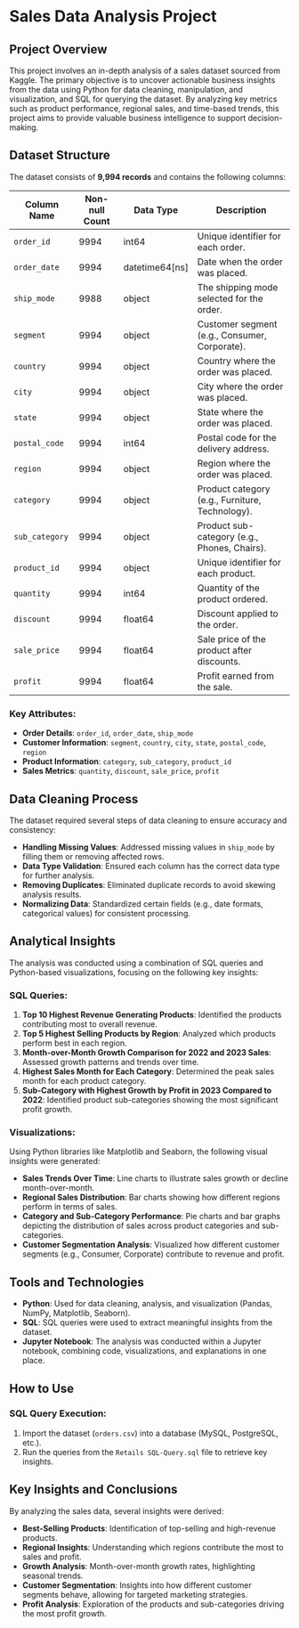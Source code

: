 # Sales Data Analysis Project

## Project Overview
This project involves an in-depth analysis of a sales dataset sourced from Kaggle. The primary objective is to uncover actionable business insights from the data using Python for data cleaning, manipulation, and visualization, and SQL for querying the dataset. By analyzing key metrics such as product performance, regional sales, and time-based trends, this project aims to provide valuable business intelligence to support decision-making.

## Dataset Structure
The dataset consists of **9,994 records** and contains the following columns:

| Column Name   | Non-null Count | Data Type         | Description                                                  |
|---------------|----------------|-------------------|--------------------------------------------------------------|
| `order_id`    | 9994           | int64             | Unique identifier for each order.                            |
| `order_date`  | 9994           | datetime64[ns]    | Date when the order was placed.                              |
| `ship_mode`   | 9988           | object            | The shipping mode selected for the order.                    |
| `segment`     | 9994           | object            | Customer segment (e.g., Consumer, Corporate).                |
| `country`     | 9994           | object            | Country where the order was placed.                          |
| `city`        | 9994           | object            | City where the order was placed.                             |
| `state`       | 9994           | object            | State where the order was placed.                            |
| `postal_code` | 9994           | int64             | Postal code for the delivery address.                        |
| `region`      | 9994           | object            | Region where the order was placed.                           |
| `category`    | 9994           | object            | Product category (e.g., Furniture, Technology).              |
| `sub_category`| 9994           | object            | Product sub-category (e.g., Phones, Chairs).                 |
| `product_id`  | 9994           | object            | Unique identifier for each product.                          |
| `quantity`    | 9994           | int64             | Quantity of the product ordered.                             |
| `discount`    | 9994           | float64           | Discount applied to the order.                               |
| `sale_price`  | 9994           | float64           | Sale price of the product after discounts.                   |
| `profit`      | 9994           | float64           | Profit earned from the sale.                                 |

### Key Attributes:
- **Order Details**: `order_id`, `order_date`, `ship_mode`
- **Customer Information**: `segment`, `country`, `city`, `state`, `postal_code`, `region`
- **Product Information**: `category`, `sub_category`, `product_id`
- **Sales Metrics**: `quantity`, `discount`, `sale_price`, `profit`

## Data Cleaning Process
The dataset required several steps of data cleaning to ensure accuracy and consistency:
- **Handling Missing Values**: Addressed missing values in `ship_mode` by filling them or removing affected rows.
- **Data Type Validation**: Ensured each column has the correct data type for further analysis.
- **Removing Duplicates**: Eliminated duplicate records to avoid skewing analysis results.
- **Normalizing Data**: Standardized certain fields (e.g., date formats, categorical values) for consistent processing.

## Analytical Insights
The analysis was conducted using a combination of SQL queries and Python-based visualizations, focusing on the following key insights:

### SQL Queries:
1. **Top 10 Highest Revenue Generating Products**: Identified the products contributing most to overall revenue.
2. **Top 5 Highest Selling Products by Region**: Analyzed which products perform best in each region.
3. **Month-over-Month Growth Comparison for 2022 and 2023 Sales**: Assessed growth patterns and trends over time.
4. **Highest Sales Month for Each Category**: Determined the peak sales month for each product category.
5. **Sub-Category with Highest Growth by Profit in 2023 Compared to 2022**: Identified product sub-categories showing the most significant profit growth.

### Visualizations:
Using Python libraries like Matplotlib and Seaborn, the following visual insights were generated:
- **Sales Trends Over Time**: Line charts to illustrate sales growth or decline month-over-month.
- **Regional Sales Distribution**: Bar charts showing how different regions perform in terms of sales.
- **Category and Sub-Category Performance**: Pie charts and bar graphs depicting the distribution of sales across product categories and sub-categories.
- **Customer Segmentation Analysis**: Visualized how different customer segments (e.g., Consumer, Corporate) contribute to revenue and profit.

## Tools and Technologies
- **Python**: Used for data cleaning, analysis, and visualization (Pandas, NumPy, Matplotlib, Seaborn).
- **SQL**: SQL queries were used to extract meaningful insights from the dataset.
- **Jupyter Notebook**: The analysis was conducted within a Jupyter notebook, combining code, visualizations, and explanations in one place.

## How to Use
### SQL Query Execution:
1. Import the dataset (`orders.csv`) into a database (MySQL, PostgreSQL, etc.).
2. Run the queries from the `Retails SQL-Query.sql` file to retrieve key insights.


## Key Insights and Conclusions
By analyzing the sales data, several insights were derived:
- **Best-Selling Products**: Identification of top-selling and high-revenue products.
- **Regional Insights**: Understanding which regions contribute the most to sales and profit.
- **Growth Analysis**: Month-over-month growth rates, highlighting seasonal trends.
- **Customer Segmentation**: Insights into how different customer segments behave, allowing for targeted marketing strategies.
- **Profit Analysis**: Exploration of the products and sub-categories driving the most profit growth.


